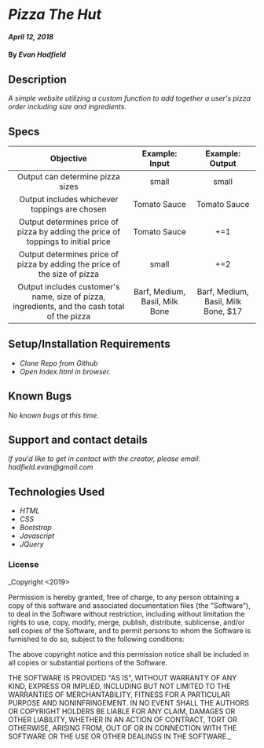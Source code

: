 # _Pizza The Hut_

#### _April 12, 2018_

#### By _**Evan Hadfield**_

## Description

_A simple website utilizing a custom function to add together a user's pizza order including size and ingredients._


## Specs

| Objective | Example: Input | Example: Output |
|:-------------:|:-------------:|:-------------:|
| Output can determine pizza sizes | small | small |
| Output includes whichever toppings are chosen |   Tomato Sauce |   Tomato Sauce|
| Output determines price of pizza by adding the price of toppings to initial price |   Tomato Sauce |  +=1 |
| Output determines price of pizza by adding the price of the size of pizza | small | +=2 |
| Output includes customer's name, size of pizza, ingredients, and the cash total of the pizza | Barf, Medium, Basil, Milk Bone | Barf, Medium, Basil, Milk Bone, $17  |


## Setup/Installation Requirements

* _Clone Repo from Github_
* _Open Index.html in browser._


## Known Bugs

_No known bugs at this time._

## Support and contact details

_If you'd like to get in contact with the creator, please email: hadfield.evan@gmail.com_

## Technologies Used

* _HTML_
* _CSS_
* _Bootstrap_
* _Javascript_
* _JQuery_

### License

_Copyright <2019> <Evan Hadfield>

Permission is hereby granted, free of charge, to any person obtaining a copy of this software and associated documentation files (the "Software"), to deal in the Software without restriction, including without limitation the rights to use, copy, modify, merge, publish, distribute, sublicense, and/or sell copies of the Software, and to permit persons to whom the Software is furnished to do so, subject to the following conditions:

The above copyright notice and this permission notice shall be included in all copies or substantial portions of the Software.

THE SOFTWARE IS PROVIDED "AS IS", WITHOUT WARRANTY OF ANY KIND, EXPRESS OR IMPLIED, INCLUDING BUT NOT LIMITED TO THE WARRANTIES OF MERCHANTABILITY, FITNESS FOR A PARTICULAR PURPOSE AND NONINFRINGEMENT. IN NO EVENT SHALL THE AUTHORS OR COPYRIGHT HOLDERS BE LIABLE FOR ANY CLAIM, DAMAGES OR OTHER LIABILITY, WHETHER IN AN ACTION OF CONTRACT, TORT OR OTHERWISE, ARISING FROM, OUT OF OR IN CONNECTION WITH THE SOFTWARE OR THE USE OR OTHER DEALINGS IN THE SOFTWARE._
